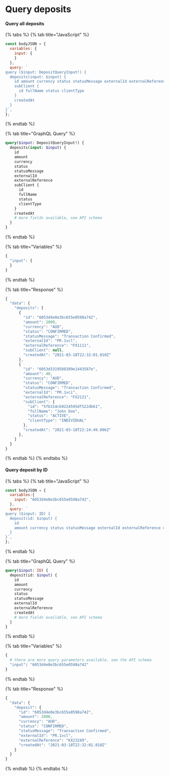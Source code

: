 # Query deposits

#### Query all deposits

{% tabs %}
{% tab title="JavaScript" %}
```javascript
const bodyJSON = {
  variables: {
    input: {
    }
  },
  query: `
query ($input: DepositQueryInput!) {
  deposits(input: $input) {
    id amount currency status statusMessage externalId externalReference
    subClient {
      id fullName status clientType
    }    
    createdAt
  }
}`,
};
```
{% endtab %}

{% tab title="GraphQL Query" %}
```graphql
query($input: DepositQueryInput!) {
  deposits(input: $input) {
    id
    amount
    currency
    status
    statusMessage
    externalId
    externalReference
    subClient {
      id
      fullName
      status
      clientType
    }
    createdAt
    # more fields available, see API schema
  }
}
```
{% endtab %}

{% tab title="Variables" %}
```javascript
{ 
  "input": {
  }
}
```
{% endtab %}

{% tab title="Response" %}
```javascript
{
  "data": {
    "deposits": [
      {
        "id": "6053d4e0e3bc655e0598a742",
        "amount": 2000,
        "currency": "AUD",
        "status": "CONFIRMED",
        "statusMessage": "Transaction Confirmed",
        "externalId": "PR.1vcl",
        "externalReference": "FX1111",
        "subClient": null,
        "createdAt": "2021-03-18T22:32:01.010Z"
      },
      {
        "id": "6053d3319588389e1443587e",
        "amount": 40,
        "currency": "AUD",
        "status": "CONFIRMED",
        "statusMessage": "Transaction Confirmed",
        "externalId": "PR.1vci",
        "externalReference": "FX2121",
        "subClient": {
          "id": "5fb314cb9224595df522db61",
          "fullName": "John Doe",
          "status": "ACTIVE",
          "clientType": "INDIVIDUAL"
        },
        "createdAt": "2021-03-18T22:24:49.096Z"
      },
    ]
  }
}
```
{% endtab %}
{% endtabs %}

#### Query deposit by ID

{% tabs %}
{% tab title="JavaScript" %}
```javascript
const bodyJSON = {
  variables:{
    input: "6053d4e0e3bc655e0598a742",
  },
  query: `
query ($input: ID) {  
  deposit(id: $input) {
    id 
    amount currency status statusMessage externalId externalReference createdAt
  }
}`,
};
```
{% endtab %}

{% tab title="GraphQL Query" %}
```graphql
query($input: ID) {
  deposit(id: $input) {
    id
    amount
    currency
    status
    statusMessage
    externalId
    externalReference
    createdAt
    # more fields available, see API schema
  }
}
```
{% endtab %}

{% tab title="Variables" %}
```graphql
{
  # there are more query parameters available, see the API schema
  "input": "6053d4e0e3bc655e0598a742"
}
```
{% endtab %}

{% tab title="Response" %}
```javascript
{
  "data": {
    "deposit": {
      "id": "6053d4e0e3bc655e0598a742",
      "amount": 2000,
      "currency": "AUD",
      "status": "CONFIRMED",
      "statusMessage": "Transaction Confirmed",
      "externalId": "PR.1vcl",
      "externalReference": "KX23249",
      "createdAt": "2021-03-18T22:32:01.010Z"
    }
  }
}
```
{% endtab %}
{% endtabs %}

